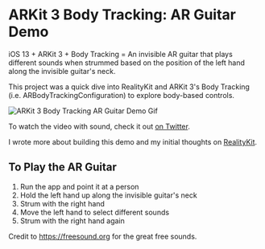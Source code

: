 # ARKit 3 Body Tracking: AR Guitar Demo
iOS 13 + ARKit 3 + Body Tracking = An invisible AR guitar that plays different sounds when strummed based on the position of the left hand along the invisible guitar's neck.

This project was a quick dive into RealityKit and ARKit 3's Body Tracking (i.e. ARBodyTrackingConfiguration) to explore body-based controls.

![ARKit 3 Body Tracking AR Guitar Demo Gif](https://github.com/robomex/ARKit-3-Body-Tracking-AR-Guitar-Demo/blob/master/ARKit-3-Body-Tracking-AR-Guitar-Demo.gif)

To watch the video with sound, check it out [on Twitter](https://twitter.com/robomex/status/1227671593746419715).

I wrote more about building this demo and my initial thoughts on [RealityKit](https://1984.dev/Building-with-RealityKit.html).

## To Play the AR Guitar
1. Run the app and point it at a person
2. Hold the left hand up along the invisible guitar's neck
3. Strum with the right hand
4. Move the left hand to select different sounds
5. Strum with the right hand again

Credit to https://freesound.org for the great free sounds.
